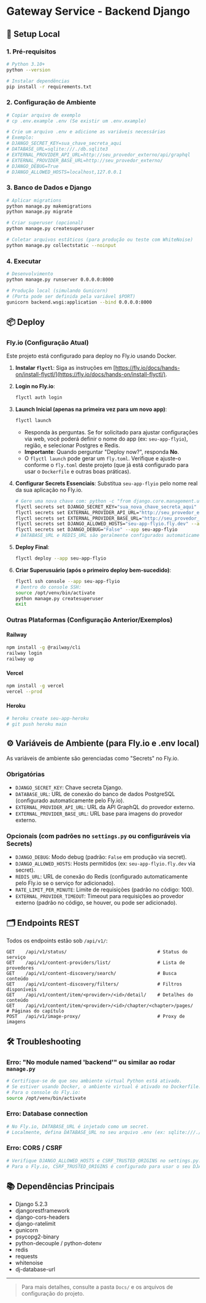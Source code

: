 # Gateway Service - Backend Django

## 🚀 Setup Local

### 1. Pré-requisitos

```bash
# Python 3.10+
python --version

# Instalar dependências
pip install -r requirements.txt
```

### 2. Configuração de Ambiente

```bash
# Copiar arquivo de exemplo
# cp .env.example .env (Se existir um .env.example)

# Crie um arquivo .env e adicione as variáveis necessárias
# Exemplo:
# DJANGO_SECRET_KEY=sua_chave_secreta_aqui
# DATABASE_URL=sqlite:///./db.sqlite3
# EXTERNAL_PROVIDER_API_URL=http://seu_provedor_externo/api/graphql
# EXTERNAL_PROVIDER_BASE_URL=http://seu_provedor_externo/
# DJANGO_DEBUG=True
# DJANGO_ALLOWED_HOSTS=localhost,127.0.0.1
```

### 3. Banco de Dados e Django

```bash
# Aplicar migrations
python manage.py makemigrations
python manage.py migrate

# Criar superuser (opcional)
python manage.py createsuperuser

# Coletar arquivos estáticos (para produção ou teste com WhiteNoise)
python manage.py collectstatic --noinput
```

### 4. Executar

```bash
# Desenvolvimento
python manage.py runserver 0.0.0.0:8000

# Produção local (simulando Gunicorn)
# (Porta pode ser definida pela variável $PORT)
gunicorn backend.wsgi:application --bind 0.0.0.0:8000
```

## 📦 Deploy

### Fly.io (Configuração Atual)

Este projeto está configurado para deploy no Fly.io usando Docker.

1. **Instalar `flyctl`**:
   Siga as instruções em [https://fly.io/docs/hands-on/install-flyctl/](https://fly.io/docs/hands-on/install-flyctl/).

2. **Login no Fly.io**:

   ```bash
   flyctl auth login
   ```

3. **Launch Inicial (apenas na primeira vez para um novo app)**:

   ```bash
   flyctl launch
   ```

   * Responda às perguntas. Se for solicitado para ajustar configurações via web, você poderá definir o nome do app (ex: `seu-app-flyio`), região, e selecionar Postgres e Redis.
   * **Importante**: Quando perguntar "Deploy now?", responda **No**.
   * O `flyctl launch` pode gerar um `fly.toml`. Verifique e ajuste-o conforme o `fly.toml` deste projeto (que já está configurado para usar o `Dockerfile` e outras boas práticas).

4. **Configurar Secrets Essenciais**:
   Substitua `seu-app-flyio` pelo nome real da sua aplicação no Fly.io.

   ```bash
   # Gere uma nova chave com: python -c "from django.core.management.utils import get_random_secret_key; print(get_random_secret_key())"
   flyctl secrets set DJANGO_SECRET_KEY="sua_nova_chave_secreta_aqui" --app seu-app-flyio
   flyctl secrets set EXTERNAL_PROVIDER_API_URL="http://seu_provedor_externo/api/graphql" --app seu-app-flyio
   flyctl secrets set EXTERNAL_PROVIDER_BASE_URL="http://seu_provedor_externo/" --app seu-app-flyio
   flyctl secrets set DJANGO_ALLOWED_HOSTS="seu-app-flyio.fly.dev" --app seu-app-flyio
   flyctl secrets set DJANGO_DEBUG="False" --app seu-app-flyio
   # DATABASE_URL e REDIS_URL são geralmente configurados automaticamente pelo flyctl launch ao criar os serviços.
   ```

5. **Deploy Final**:

   ```bash
   flyctl deploy --app seu-app-flyio
   ```

6. **Criar Superusuário (após o primeiro deploy bem-sucedido)**:

   ```bash
   flyctl ssh console --app seu-app-flyio
   # Dentro do console SSH:
   source /opt/venv/bin/activate
   python manage.py createsuperuser
   exit
   ```

### Outras Plataformas (Configuração Anterior/Exemplos)

#### Railway

```bash
npm install -g @railway/cli
railway login
railway up
```

#### Vercel

```bash
npm install -g vercel
vercel --prod
```

#### Heroku

```bash
# heroku create seu-app-heroku
# git push heroku main
```

## ⚙️ Variáveis de Ambiente (para Fly.io e .env local)

As variáveis de ambiente são gerenciadas como "Secrets" no Fly.io.

### Obrigatórias

* `DJANGO_SECRET_KEY`: Chave secreta Django.
* `DATABASE_URL`: URL de conexão do banco de dados PostgreSQL (configurado automaticamente pelo Fly.io).
* `EXTERNAL_PROVIDER_API_URL`: URL da API GraphQL do provedor externo.
* `EXTERNAL_PROVIDER_BASE_URL`: URL base para imagens do provedor externo.

### Opcionais (com padrões no `settings.py` ou configuráveis via Secrets)

* `DJANGO_DEBUG`: Modo debug (padrão: `False` em produção via secret).
* `DJANGO_ALLOWED_HOSTS`: Hosts permitidos (ex: `seu-app-flyio.fly.dev` via secret).
* `REDIS_URL`: URL de conexão do Redis (configurado automaticamente pelo Fly.io se o serviço for adicionado).
* `RATE_LIMIT_PER_MINUTE`: Limite de requisições (padrão no código: 100).
* `EXTERNAL_PROVIDER_TIMEOUT`: Timeout para requisições ao provedor externo (padrão no código, se houver, ou pode ser adicionado).

## 🗂️ Endpoints REST

Todos os endpoints estão sob `/api/v1/`:

```text
GET    /api/v1/status/                                 # Status do serviço
GET    /api/v1/content-providers/list/                 # Lista de provedores
GET    /api/v1/content-discovery/search/               # Busca conteúdo
GET    /api/v1/content-discovery/filters/              # Filtros disponíveis
GET    /api/v1/content/item/<provider>/<id>/detail/    # Detalhes do conteúdo
GET    /api/v1/content/item/<provider>/<id>/chapter/<chapter>/pages/  # Páginas do capítulo
POST   /api/v1/image-proxy/                            # Proxy de imagens
```

## 🛠 Troubleshooting

### Erro: "No module named 'backend'" ou similar ao rodar `manage.py`

```bash
# Certifique-se de que seu ambiente virtual Python está ativado.
# Se estiver usando Docker, o ambiente virtual é ativado no Dockerfile.
# Para o console do Fly.io:
source /opt/venv/bin/activate
```

### Erro: Database connection

```bash
# No Fly.io, DATABASE_URL é injetado como um secret.
# Localmente, defina DATABASE_URL no seu arquivo .env (ex: sqlite:///./db.sqlite3 ou postgres://...)
```

### Erro: CORS / CSRF

```bash
# Verifique DJANGO_ALLOWED_HOSTS e CSRF_TRUSTED_ORIGINS no settings.py.
# Para o Fly.io, CSRF_TRUSTED_ORIGINS é configurado para usar o seu DJANGO_ALLOWED_HOSTS (ex: https://seu-app-flyio.fly.dev).
```

## 📚 Dependências Principais

* Django 5.2.3
* djangorestframework
* django-cors-headers
* django-ratelimit
* gunicorn
* psycopg2-binary
* python-decouple / python-dotenv
* redis
* requests
* whitenoise
* dj-database-url

---

> Para mais detalhes, consulte a pasta `Docs/` e os arquivos de configuração do projeto.
